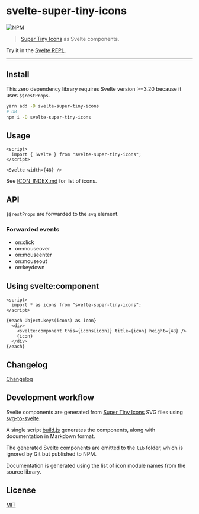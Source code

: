 # svelte-super-tiny-icons

[![NPM][npm]][npm-url]

> [Super Tiny Icons](https://github.com/edent/SuperTinyIcons) as Svelte components.

<!-- REPO_URL -->

Try it in the [Svelte REPL](https://svelte.dev/repl/8562c4d563724c85a7940a57499c5140?version=3.24.1).

---

<!-- TOC -->

## Install

This zero dependency library requires Svelte version >=3.20 because it uses `$$restProps`.

```sh
yarn add -D svelte-super-tiny-icons
# OR
npm i -D svelte-super-tiny-icons
```

## Usage

```svelte
<script>
  import { Svelte } from "svelte-super-tiny-icons";
</script>

<Svelte width={48} />
```

See [ICON_INDEX.md](ICON_INDEX.md) for list of icons.

## API

`$$restProps` are forwarded to the `svg` element.

### Forwarded events

- on:click
- on:mouseover
- on:mouseenter
- on:mouseout
- on:keydown

## Using svelte:component

```svelte
<script>
  import * as icons from "svelte-super-tiny-icons";
</script>

{#each Object.keys(icons) as icon}
  <div>
    <svelte:component this={icons[icon]} title={icon} height={48} />
    {icon}
  </div>
{/each}
```

## Changelog

[Changelog](CHANGELOG.md)

## Development workflow

Svelte components are generated from [Super Tiny Icons](https://github.com/edent/SuperTinyIcons) SVG files using [svg-to-svelte](https://github.com/metonym/svg-to-svelte).

A single script [build.js](build.js) generates the components, along with documentation in Markdown format.

The generated Svelte components are emitted to the `lib` folder, which is ignored by Git but published to NPM.

Documentation is generated using the list of icon module names from the source library.

## License

[MIT](LICENSE)

[npm]: https://img.shields.io/npm/v/svelte-super-tiny-icons.svg?color=%23ff3e00&style=for-the-badge
[npm-url]: https://npmjs.com/package/svelte-super-tiny-icons
